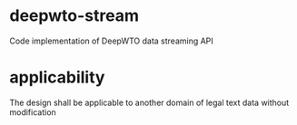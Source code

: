 # deepwto-stream
Code implementation of DeepWTO data streaming API

# applicability
The design shall be applicable to another domain of legal text data without modification
